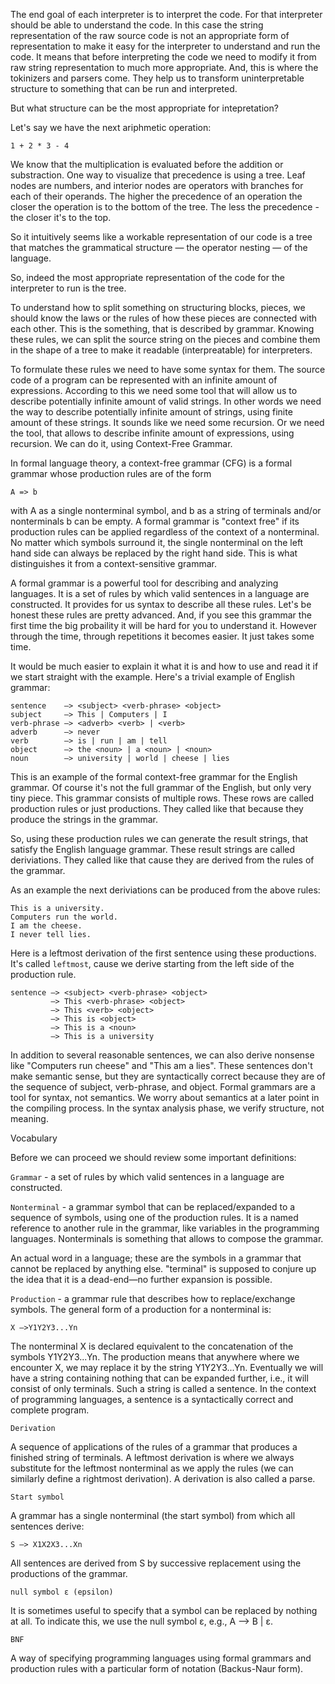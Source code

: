 The end goal of each interpreter is to interpret the code. For that interpreter should be able to understand the code. In this case the string representation of the raw source code is not an appropriate form of representation to make it easy for the interpreter to understand and run the code. It means that before interpreting the code we need to modify it from raw string representation to much more appropriate. And, this is where the tokinizers and parsers come. They help us to transform uninterpretable structure to something that can be run and interpreted.

But what structure can be the most appropriate for intepretation?

Let's say we have the next ariphmetic operation:

```
1 + 2 * 3 - 4
```

We know that the multiplication is evaluated before the addition or substraction. One way to visualize that precedence is using a tree. Leaf nodes are numbers, and interior nodes are operators with branches for each of their operands. The higher the precedence of an operation the closer the operation is to the bottom of the tree. The less the precedence - the closer it's to the top.

So it intuitively seems like a workable representation of our code is a tree that matches the grammatical structure — the operator nesting — of the language.

So, indeed the most appropriate representation of the code for the interpreter to run is the tree.

To understand how to split something on structuring blocks, pieces, we should know the laws or the rules of how these pieces are connected with each other. This is the something, that is described by grammar. Knowing these rules, we can split the source string on the pieces and combine them in the shape of a tree to make it readable (interpreatable) for interpreters.

To formulate these rules we need to have some syntax for them. The source code of a program can be represented with an infinite amount of expressions. According to this we need some tool that will allow us to describe potentially infinite amount of valid strings. In other words we need the way to describe potentially infinite amount of strings, using finite amount of these strings. It sounds like we need some recursion. Or we need the tool, that allows to describe infinite amount of expressions, using recursion. We can do it, using Context-Free Grammar.

In formal language theory, a context-free grammar (CFG) is a formal grammar whose production rules are of the form

```
A => b
```

with A as a single nonterminal symbol, and b as a string of terminals and/or nonterminals b  can be empty. A formal grammar is "context free" if its production rules can be applied regardless of the context of a nonterminal. No matter which symbols surround it, the single nonterminal on the left hand side can always be replaced by the right hand side. This is what distinguishes it from a context-sensitive grammar.

A formal grammar is a powerful tool for describing and analyzing languages. It is a set of rules by which valid sentences in a language are constructed. It provides for us syntax to describe all these rules. Let's be honest these rules are pretty advanced. And, if you see this grammar the first time the big probaility it will be hard for you to understand it. However through the time, through repetitions it becomes easier. It just takes some time.

It would be much easier to explain it what it is and how to use and read it if we start straight with the example. Here's a trivial example of English grammar:

```
sentence    –> <subject> <verb-phrase> <object>
subject     –> This | Computers | I
verb-phrase –> <adverb> <verb> | <verb>
adverb      –> never
verb        –> is | run | am | tell
object      –> the <noun> | a <noun> | <noun>
noun        –> university | world | cheese | lies
```
This is an example of the formal context-free grammar for the English grammar. Of course it's not the full grammar of the English, but only very tiny piece. This grammar consists of multiple rows. These rows are called production rules or just productions. They called like that because they produce the strings in the grammar.

So, using these production rules we can generate the result strings, that satisfy the English language grammar. These result strings are called deriviations. They called like that cause they are derived from the rules of the grammar.

As an example the next deriviations can be produced from the above rules:

```
This is a university.
Computers run the world.
I am the cheese.
I never tell lies.
```

Here is a leftmost derivation of the first sentence using these productions. It's called `leftmost`, cause we derive starting from the left side of the production rule.
```
sentence –> <subject> <verb-phrase> <object>
         –> This <verb-phrase> <object>
         –> This <verb> <object>
         –> This is <object>
         –> This is a <noun>
         –> This is a university
```

In addition to several reasonable sentences, we can also derive nonsense like "Computers run cheese" and "This am a lies". These sentences don't make semantic sense, but they are syntactically correct because they are of the sequence of subject, verb-phrase, and object. Formal grammars are a tool for syntax, not semantics. We worry about semantics at a later point in the compiling process. In the syntax analysis phase, we verify structure, not meaning.

Vocabulary

Before we can proceed we should review some important definitions:

`Grammar` - a set of rules by which valid sentences in a language are constructed. 

`Nonterminal` - a grammar symbol that can be replaced/expanded to a sequence of symbols, using one of the production rules. It is a named reference to another rule in the grammar, like variables in the programming languages. Nonterminals is something that allows to compose the grammar. 

An actual word in a language; these are the symbols in a grammar that cannot be replaced by anything else. "terminal" is supposed to conjure up the idea that it is a dead-end—no further expansion is possible.

`Production` - a grammar rule that describes how to replace/exchange symbols. The general form of a production for a nonterminal is:

```
X –>Y1Y2Y3...Yn
```

The nonterminal X is declared equivalent to the concatenation of the symbols Y1Y2Y3...Yn. The production means that anywhere where we encounter X, we may replace it by the string Y1Y2Y3...Yn. Eventually we will have a string containing nothing that can be expanded further, i.e., it will consist of only terminals. Such a string is called a sentence. In the context of programming languages, a sentence is a syntactically correct and complete program.

`Derivation`

A sequence of applications of the rules of a grammar that produces a finished string of terminals. A leftmost derivation is where we always substitute for the leftmost nonterminal as we apply the rules (we can similarly define a rightmost derivation). A derivation is also called a parse.

`Start symbol`

A grammar has a single nonterminal (the start symbol) from which all sentences derive: 

```
S –> X1X2X3...Xn
```

All sentences are derived from S by successive replacement using the productions of the grammar.

`null symbol ε (epsilon)`

It is sometimes useful to specify that a symbol can be replaced by nothing at all. To indicate this, we use the null symbol ε, e.g., A –> B | ε.

`BNF`

A way of specifying programming languages using formal grammars and production rules with a particular form of notation (Backus-Naur form).
